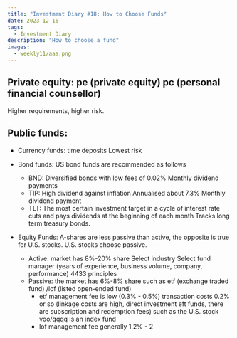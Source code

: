 ```yaml
---
title: "Investment Diary #18: How to Choose Funds"
date: 2023-12-16
tags:
  - Investment Diary
description: "How to choose a fund"
images:
  - weekly11/aaa.png
---
```


## Private equity: pe (private equity) pc (personal financial counsellor) 

Higher requirements, higher risk.

## Public funds:

- Currency funds: time deposits Lowest risk

- Bond funds: US bond funds are recommended as follows  
  - BND: Diversified bonds with low fees of 0.02% Monthly dividend payments
  - TIP: High dividend against inflation Annualised about 7.3% Monthly dividend payment
  - TLT: The most certain investment target in a cycle of interest rate cuts and pays dividends at the beginning of each month Tracks long term treasury bonds.

- Equity Funds: A-shares are less passive than active, the opposite is true for U.S. stocks. U.S. stocks choose passive.
  - Active: market has 8%-20% share Select industry Select fund manager (years of experience, business volume, company, performance) 4433 principles
  - Passive: the market has 6%-8% share such as etf (exchange traded fund) /lof (listed open-ended fund)  
    - etf management fee is low (0.3% - 0.5%) transaction costs 0.2% or so (linkage costs are high, direct investment eft funds, there are subscription and redemption fees) such as the U.S. stock voo/qqqq is an index fund
    - lof management fee generally 1.2% - 2